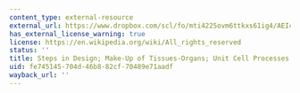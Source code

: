 ```yaml
---
content_type: external-resource
external_url: https://www.dropbox.com/scl/fo/mti4225ovm6ttkxs61ig4/AEIcgrT7O803d2jYc6NCHO8/Chapters/Chap%202%20Steps%20in%20Design%3B%20Make-up%20of%20Tissues-Organs%3B%20Unit%20Cell%20Processes?dl=0&rlkey=lk9sc8zmko2ozm8m59o8qza0y
has_external_license_warning: true
license: https://en.wikipedia.org/wiki/All_rights_reserved
status: ''
title: Steps in Design; Make-Up of Tissues-Organs; Unit Cell Processes
uid: fe745145-704d-46b8-82cf-70489e71aadf
wayback_url: ''
---
```


